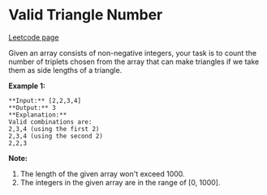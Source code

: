 # Valid Triangle Number
[Leetcode page](https://leetcode.com/problems/valid-triangle-number/description)

Given an array consists of non-negative integers, your task is to count the
number of triplets chosen from the array that can make triangles if we take
them as side lengths of a triangle.

**Example 1:**  

    
    
    **Input:** [2,2,3,4]
    **Output:** 3
    **Explanation:**
    Valid combinations are: 
    2,3,4 (using the first 2)
    2,3,4 (using the second 2)
    2,2,3
    

**Note:**  

  1. The length of the given array won't exceed 1000.
  2. The integers in the given array are in the range of [0, 1000].

